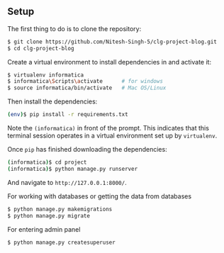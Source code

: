 ## Setup

The first thing to do is to clone the repository:

```sh
$ git clone https://github.com/Nitesh-Singh-5/clg-project-blog.git
$ cd clg-project-blog
```

Create a virtual environment to install dependencies in and activate it:

```sh
$ virtualenv informatica
$ informatica\Scripts\activate      # for windows
$ source informatica/bin/activate   # Mac OS/Linux
```

Then install the dependencies:

```sh
(env)$ pip install -r requirements.txt
```
Note the `(informatica)` in front of the prompt. This indicates that this terminal
session operates in a virtual environment set up by `virtualenv`.

Once `pip` has finished downloading the dependencies:
```sh
(informatica)$ cd project
(informatica)$ python manage.py runserver
```
And navigate to `http://127.0.0.1:8000/`.

For working with databases or getting the data from databases
```sh
$ python manage.py makemigrations
$ python manage.py migrate
```

For entering admin panel
```sh
$ python manage.py createsuperuser
```
